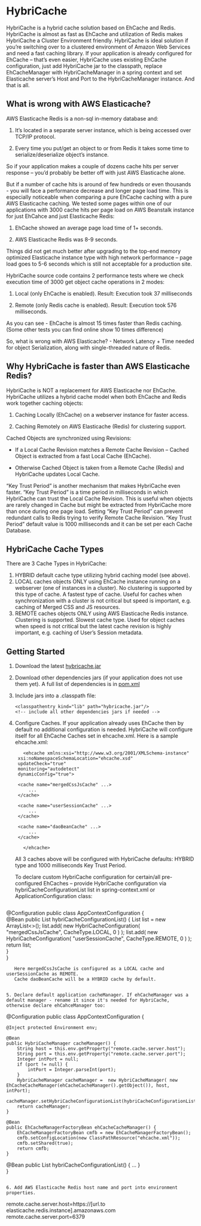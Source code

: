 # HybriCache
HybriCache is a hybrid cache solution based on EhCache and Redis. HybriCache is almost as fast as EhCache and utilization of Redis makes HybriCache a Cluster Environment friendly. HybriCache is ideal solution if you’re switching over to a clustered environment of Amazon Web Services and need a fast caching library. If your application is already configured for EhCache – that’s even easier, HybriCache uses existing EhCache configuration, just add HybriCache jar to the classpath, replace EhCacheManager with HybriCacheManager in a spring context and set Elasticache server’s Host and Port to the HybriCacheManager instance. And that is all.

## What is wrong with AWS Elasticache? 
AWS Elasticache Redis is a non-sql in-memory database and:

1.	It’s located in a separate server instance, which is being accessed over TCP/IP protocol.

2.	Every time you put/get an object to or from Redis it takes some time to serialize/deserialize object’s instance.

So if your application makes a couple of dozens cache hits per server response – you’d probably be better off with just AWS Elasticache alone.  

But if a number of cache hits is around of few hundreds or even thousands - you will face a performance decrease and longer page load time. This is especially noticeable when comparing a pure EhCache caching with a pure AWS Elasticache caching. We tested some pages within one of our applications with 3000 cache hits per page load on AWS Beanstalk instance for just EhCahce and just Elasticache Redis:

1.	EhCache showed an average page load time of 1+ seconds. 

2.	AWS Elasticache Redis was 8-9 seconds.

Things did not get much better after upgrading to the top-end memory optimized Elasticache instance type with high network performance – page load goes to 5-6 seconds which is still not acceptable for a production site.

HybriCache source code contains 2 performance tests where we check execution time of 3000 get object cache operations in 2 modes:

1.	Local (only EhCache is enabled). Result: Execution took 37 milliseconds

2.	Remote (only Redis cache is enabled). Result: Execution took 576 milliseconds.

As you can see - EhCache is almost 15 times faster than Redis caching.
(Some other tests you can find online show 10 times difference)

So, what is wrong with AWS Elasticache?  - Network Latency + Time needed for object Serialization, along with single-threaded nature of Redis.


## Why HybriCache is faster than AWS Elasticache Redis?
HybriCache  is NOT a replacement for AWS Elasticache nor EhCache. HybriCache utilizes a hybrid cache model when both EhCache and Redis work together caching objects:

1.	Caching Locally (EhCache) on a webserver instance for faster access.

2.	Caching Remotely on AWS Elasticache (Redis) for clustering support.

Cached Objects are synchronized using Revisions:

*	If a Local Cache Revision matches a Remote Cache Revision – Cached Object is extracted from a fast Local Cache (EhCache).

*	Otherwise Cached Object is taken from a Remote Cache (Redis) and HybriCache updates Local Cache.

“Key Trust Period” is another mechanism that makes HybriCache even faster. “Key Trust Period” is a time period in milliseconds in which HybriCache can trust the Local Cache Revision. This is useful when objects are rarely changed in Cache but might be extracted from HybriCache more than once during one page load. Setting “Key Trust Period” can prevent redundant calls to Redis trying to verify Remote Cache Revision. “Key Trust Period” default value is 1000 milliseconds and it can be set per each Cache Database.

## HybriCache Cache Types
There are 3 Cache Types in HybriCache:

1. HYBRID default cache type utilizing hybrid caching model (see above).
2. LOCAL caches objects ONLY using EhCache instance running on a webserver (one of instances in a cluster). No clustering is supported by this type of cache. A fastest type of cache. Useful for caches when synchronization with a cluster is not critical but speed is important, e.g. caching of Merged CSS and JS resources.
3. REMOTE caches objects ONLY using AWS Elasticache Redis instance. Clustering is supported. Slowest cache type. Used for object caches when speed is not critical but the latest cache revision is highly important, e.g. caching of User’s Session metadata.


## Getting Started

1. Download the latest [hybricache.jar]( https://github.com/batir-akhmerov/hybricache/raw/master/hybricache/target/hybricache-0.0.1.jar)

2. Download other dependencies jars (if your application does not use them yet). A full list of dependencies is in [pom.xml](https://raw.githubusercontent.com/batir-akhmerov/hybricache/master/hybricache/pom.xml)

3. Include jars into a .classpath file:

   ```
   <classpathentry kind="lib" path="hybricache.jar"/>
   <!-- include all other dependencies jars if needed -->
   ```
    
4. Configure Caches. If your application already uses EhCache then by default no additional configuration is needed. HybriCache will configure itself for all EhCache Caches set in ehcache.xml. Here is a sample ehcache.xml:

   ```
      <ehcache xmlns:xsi="http://www.w3.org/2001/XMLSchema-instance"
	xsi:noNamespaceSchemaLocation="ehcache.xsd"
	updateCheck="true"
	monitoring="autodetect"
	dynamicConfig="true">
	
	<cache name="mergedCssJsCache" ...>
		...
	</cache>
		
	<cache name="userSessionCache" ...>
		...
	</cache>
		
	<cache name="daoBeanCache" ...>
		...
	</cache>
	
      </ehcache>
   ```

   All 3 caches above will be configured with HybriCache defaults: HYBRID type and 1000 milliseconds Key Trust Period.

   To declare custom HybriCache configuration for certain/all pre-configured EhCaches – provide HybriCache configuration via hybriCacheConfigurationList list in spring-context.xml or ApplicationConfiguration class:

   ```
  @Configuration
  public class AppContextConfiguration  {	
	@Bean
	public List<HybriCacheConfiguration> hybriCacheConfigurationList() {
		List<HybriCacheConfiguration> list = new ArrayList<>();
		list.add( new HybriCacheConfiguration(
				"mergedCssJsCache",
				CacheType.LOCAL,
				0
			)
		);
		list.add( new HybriCacheConfiguration(
				"userSessionCache",
				CacheType.REMOTE,
				0
			)
		);
		return list;		
	}	
}
```
   Here mergedCssJsCache is configured as a LOCAL cache and userSessionCache as REMOTE. 
   Cache daoBeanCache will be a HYBRID cache by default.
   

5. Declare default application cacheManager. If ehCacheManager was a default manager - rename it since it's needed for HybriCache, otherwise declare ehCahceManager too:

   ```
@Configuration
public class AppContextConfiguration {
	
	@Inject protected Environment env;
	
	@Bean
	public HybriCacheManager cacheManager() {
		String host = this.env.getProperty("remote.cache.server.host");
		String port = this.env.getProperty("remote.cache.server.port");
		Integer intPort = null;
		if (port != null) {
			intPort = Integer.parseInt(port);
		}		
		HybriCacheManager cacheManager =  new HybriCacheManager( new EhCacheCacheManager(ehCacheCacheManager().getObject()), host,  intPort);
		cacheManager.setHybriCacheConfigurationList(hybriCacheConfigurationList());
		return cacheManager;
	}

	@Bean
	public EhCacheManagerFactoryBean ehCacheCacheManager() {
		EhCacheManagerFactoryBean cmfb = new EhCacheManagerFactoryBean();
		cmfb.setConfigLocation(new ClassPathResource("ehcache.xml"));
		cmfb.setShared(true);
		return cmfb;
	}
  
  @Bean
	public List<HybriCacheConfiguration> hybriCacheConfigurationList() {
		...
	}	
}

   ```

6. Add AWS Elasticache Redis host name and port into environment properties.

   ```
   remote.cache.server.host=https://[url.to elasticache.redis.instance].amazonaws.com
   remote.cache.server.port=6379
   ```

